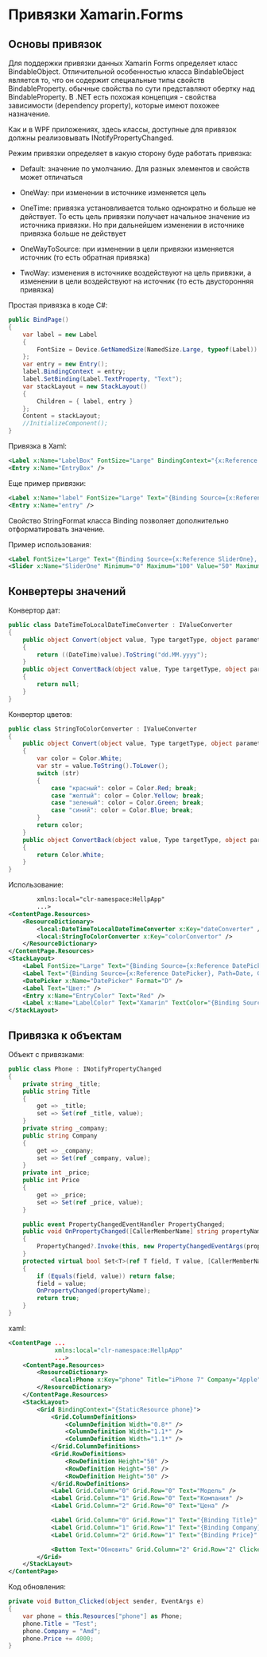 # Привязки Xamarin.Forms

## Основы привязок

Для поддержки привязки данных Xamarin Forms определяет класс BindableObject. Отличительной особенностью класса BindableObject является то, что он содержит специальные типы свойств BindableProperty. обычные свойства по сути представляют обертку над BindableProperty. В .NET есть похожая концепция - свойства зависимости (dependency property), которые имеют похожее назначение.

Как и в WPF приложениях, здесь классы, доступные для привязок должны реализовывать INotifyPropertyChanged. 

Режим привязки определяет в какую сторону буде работать привязка:

- Default: значение по умолчанию. Для разных элементов и свойств может отличаться

- OneWay: при изменении в источнике изменяется цель

- OneTime: привязка установливается только однократно и больше не действует. То есть цель привязки получает начальное значение из источника привязки. Но при дальнейшем изменении в источнике привязка больше не действует

- OneWayToSource: при изменении в цели привязки изменяется источник (то есть обратная привязка)

- TwoWay: изменения в источнике воздействуют на цель привязки, а изменении в цели воздействуют на источник (то есть двусторонняя привязка)

Простая привязка в коде C#:

```csharp
public BindPage()
{
    var label = new Label
    {
        FontSize = Device.GetNamedSize(NamedSize.Large, typeof(Label))
    };
    var entry = new Entry();
    label.BindingContext = entry;
    label.SetBinding(Label.TextProperty, "Text");
    var stackLayout = new StackLayout()
    {
        Children = { label, entry }
    };
    Content = stackLayout;
    //InitializeComponent();
}
```

Привязка в Xaml:
```xml
<Label x:Name="LabelBox" FontSize="Large" BindingContext="{x:Reference EntryBox}" Text="{Binding Text}" />
<Entry x:Name="EntryBox" />
```

Еще пример привязки:
```xml
<Label x:Name="label" FontSize="Large" Text="{Binding Source={x:Reference Name=entry}, Path=Text}" />
<Entry x:Name="entry" />
```

Свойство StringFormat класса Binding позволяет дополнительно отформатировать значение.

Пример использования:
```xml
<Label FontSize="Large" Text="{Binding Source={x:Reference SliderOne}, Path=Value, StringFormat='Установлено: {0}'}" />
<Slider x:Name="SliderOne" Minimum="0" Maximum="100" Value="50" MaximumTrackColor="LawnGreen" MinimumTrackColor="ForestGreen" />
```

## Конвертеры значений

Конвертор дат:
```csharp
public class DateTimeToLocalDateTimeConverter : IValueConverter
{
    public object Convert(object value, Type targetType, object parameter, CultureInfo culture)
    {
        return ((DateTime)value).ToString("dd.MM.yyyy");
    }
    public object ConvertBack(object value, Type targetType, object parameter, CultureInfo culture)
    {
        return null;
    }
}
```

Конвертор цветов:
```csharp
public class StringToColorConverter : IValueConverter
{
    public object Convert(object value, Type targetType, object parameter, CultureInfo culture)
    {
        var color = Color.White;
        var str = value.ToString().ToLower();
        switch (str)
        {
            case "красный": color = Color.Red; break;
            case "желтый": color = Color.Yellow; break;
            case "зеленый": color = Color.Green; break;
            case "синий": color = Color.Blue; break;
        }
        return color;
    }
    public object ConvertBack(object value, Type targetType, object parameter, CultureInfo culture)
    {
        return Color.White;
    }
}
```

Использование:
```xml
        xmlns:local="clr-namespace:HellpApp"
        ...>
<ContentPage.Resources>
    <ResourceDictionary>
        <local:DateTimeToLocalDateTimeConverter x:Key="dateConverter" />
        <local:StringToColorConverter x:Key="colorConvertor" />
    </ResourceDictionary>
</ContentPage.Resources>
<StackLayout>
    <Label FontSize="Large" Text="{Binding Source={x:Reference DatePicker}, Path=Date}" />
    <Label Text="{Binding Source={x:Reference DatePicker}, Path=Date, Converter={StaticResource dateConverter}}" />
    <DatePicker x:Name="DatePicker" Format="D" />
    <Label Text="Цвет:" />
    <Entry x:Name="EntryColor" Text="Red" />
    <Label x:Name="LabelColor" Text="Xamarin" TextColor="{Binding Source={x:Reference EntryColor}, Converter={StaticResource colorConvertor}, Path=Text}" />
</StackLayout>
```

## Привязка к объектам

Объект с привязками:
```csharp
public class Phone : INotifyPropertyChanged
{
    private string _title;
    public string Title
    {
        get => _title;
        set => Set(ref _title, value);
    }
    private string _company;
    public string Company
    {
        get => _company;
        set => Set(ref _company, value);
    }
    private int _price;
    public int Price
    {
        get => _price;
        set => Set(ref _price, value);
    }

    public event PropertyChangedEventHandler PropertyChanged;
    public void OnPropertyChanged([CallerMemberName] string propertyName = null)
    {
        PropertyChanged?.Invoke(this, new PropertyChangedEventArgs(propertyName));
    }
    protected virtual bool Set<T>(ref T field, T value, [CallerMemberName] string propertyName = null)
    {
        if (Equals(field, value)) return false;
        field = value;
        OnPropertyChanged(propertyName);
        return true;
    }
}
```
xaml:
```xml
<ContentPage ...
             xmlns:local="clr-namespace:HellpApp"
             ...>
    <ContentPage.Resources>
        <ResourceDictionary>
            <local:Phone x:Key="phone" Title="iPhone 7" Company="Apple" Price="5000" />
        </ResourceDictionary>
    </ContentPage.Resources>
    <StackLayout>
        <Grid BindingContext="{StaticResource phone}">
            <Grid.ColumnDefinitions>
                <ColumnDefinition Width="0.8*" />
                <ColumnDefinition Width="1.1*" />
                <ColumnDefinition Width="1.1*" />
            </Grid.ColumnDefinitions>
            <Grid.RowDefinitions>
                <RowDefinition Height="50" />
                <RowDefinition Height="50" />
                <RowDefinition Height="50" />
            </Grid.RowDefinitions>
            <Label Grid.Column="0" Grid.Row="0" Text="Модель" />
            <Label Grid.Column="1" Grid.Row="0" Text="Компания" />
            <Label Grid.Column="2" Grid.Row="0" Text="Цена" />

            <Label Grid.Column="0" Grid.Row="1" Text="{Binding Title}" />
            <Label Grid.Column="1" Grid.Row="1" Text="{Binding Company}" />
            <Label Grid.Column="2" Grid.Row="1" Text="{Binding Price}" />

            <Button Text="Обновить" Grid.Column="2" Grid.Row="2" Clicked="Button_Clicked" />
        </Grid>
    </StackLayout>
</ContentPage>
```
Код обновления:
```csharp
private void Button_Clicked(object sender, EventArgs e)
{
    var phone = this.Resources["phone"] as Phone;
    phone.Title = "Test";
    phone.Company = "Amd";
    phone.Price += 4000;
}
```
